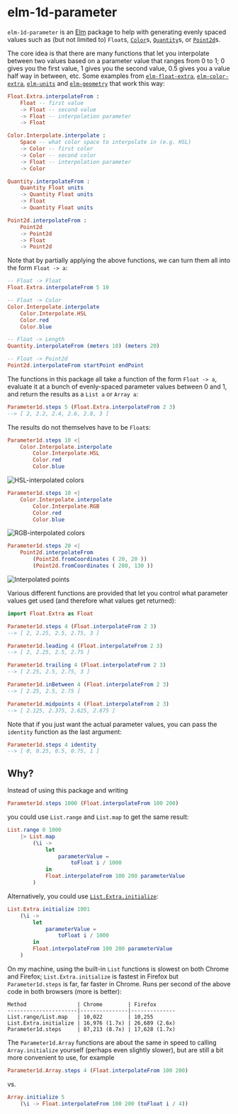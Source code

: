 # elm-1d-parameter

`elm-1d-parameter` is an [Elm](http://elm-lang.org) package to help with
generating evenly spaced values such as (but not limited to) `Float`s,
[`Color`][3]s, [`Quantity`][1]s, or [`Point2d`][2]s.

The core idea is that there are many functions that let you interpolate between
two values based on a parameter value that ranges from 0 to 1; 0 gives you the
first value, 1 gives you the second value, 0.5 gives you a value half way in
between, etc. Some examples from [`elm-float-extra`][4], [`elm-color-extra`][7],
[`elm-units`][5] and [`elm-geometry`][6] that work this way:

```elm
Float.Extra.interpolateFrom :
    Float -- first value
    -> Float -- second value
    -> Float -- interpolation parameter
    -> Float

Color.Interpolate.interpolate :
    Space -- what color space to interpolate in (e.g. HSL)
    -> Color -- first color
    -> Color -- second color
    -> Float -- interpolation parameter
    -> Color

Quantity.interpolateFrom :
    Quantity Float units
    -> Quantity Float units
    -> Float
    -> Quantity Float units

Point2d.interpolateFrom :
    Point2d
    -> Point2d
    -> Float
    -> Point2d
```

Note that by partially applying the above functions, we can turn them all into
the form `Float -> a`:

```elm
-- Float -> Float
Float.Extra.interpolateFrom 5 10

-- Float -> Color
Color.Interpolate.interpolate
    Color.Interpolate.HSL
    Color.red
    Color.blue

-- Float -> Length
Quantity.interpolateFrom (meters 10) (meters 20)

-- Float -> Point2d
Point2d.interpolateFrom startPoint endPoint
```

The functions in this package all take a function of the form `Float -> a`,
evaluate it at a bunch of evenly-spaced parameter values between 0 and 1, and
return the results as a `List a` or `Array a`:

```elm
Parameter1d.steps 5 (Float.Extra.interpolateFrom 2 3)
--> [ 2, 2.2, 2.4, 2.6, 2.8, 3 ]
```

The results do not themselves have to be `Float`s:

```elm
Parameter1d.steps 10 <|
    Color.Interpolate.interpolate
        Color.Interpolate.HSL
        Color.red
        Color.blue
```

![HSL-interpolated colors](https://ianmackenzie.github.io/elm-1d-parameter/1.0.0/README/ColorInterpolationHSL.png)

```elm
Parameter1d.steps 10 <|
    Color.Interpolate.interpolate
        Color.Interpolate.RGB
        Color.red
        Color.blue
```

![RGB-interpolated colors](https://ianmackenzie.github.io/elm-1d-parameter/1.0.0/README/ColorInterpolationRGB.png)

```elm
Parameter1d.steps 20 <|
    Point2d.interpolateFrom
        (Point2d.fromCoordinates ( 20, 20 ))
        (Point2d.fromCoordinates ( 280, 130 ))
```

![Interpolated points](https://ianmackenzie.github.io/elm-1d-parameter/1.0.0/README/PointInterpolation.png)

Various different functions are provided that let you control what parameter
values get used (and therefore what values get returned):

```elm
import Float.Extra as Float

Parameter1d.steps 4 (Float.interpolateFrom 2 3)
--> [ 2, 2.25, 2.5, 2.75, 3 ]

Parameter1d.leading 4 (Float.interpolateFrom 2 3)
--> [ 2, 2.25, 2.5, 2.75 ]

Parameter1d.trailing 4 (Float.interpolateFrom 2 3)
--> [ 2.25, 2.5, 2.75, 3 ]

Parameter1d.inBetween 4 (Float.interpolateFrom 2 3)
--> [ 2.25, 2.5, 2.75 ]

Parameter1d.midpoints 4 (Float.interpolateFrom 2 3)
--> [ 2.125, 2.375, 2.625, 2.875 ]
```



Note that if you just want the actual parameter values, you can pass the
`identity` function as the last argument:

```elm
Parameter1d.steps 4 identity
--> [ 0, 0.25, 0.5, 0.75, 1 ]
```

## Why?

Instead of using this package and writing

```elm
Parameter1d.steps 1000 (Float.interpolateFrom 100 200)
```

you could use `List.range` and `List.map` to get the same result:

```elm
List.range 0 1000
    |> List.map
        (\i ->
            let
                parameterValue =
                    toFloat i / 1000
            in
            Float.interpolateFrom 100 200 parameterValue
        )
```

Alternatively, you could use [`List.Extra.initialize`][8]:

```elm
List.Extra.initialize 1001
    (\i ->
        let
            parameterValue =
                toFloat i / 1000
        in
        Float.interpolateFrom 100 200 parameterValue
    )
```

On my machine, using the built-in `List` functions is slowest on both Chrome and
Firefox; `List.Extra.initialize` is fastest in Firefox but `Parameter1d.steps`
is far, far faster in Chrome. Runs per second of the above code in both
browsers (more is better):

```
Method                | Chrome        | Firefox
----------------------|---------------|--------------
List.range/List.map   | 10,022        | 10,255
List.Extra.initialize | 16,976 (1.7x) | 26,689 (2.6x)
Parameter1d.steps     | 87,213 (8.7x) | 17,628 (1.7x)
```

The `Parameter1d.Array` functions are about the same in speed to calling
`Array.initialize` yourself (perhaps even slightly slower), but are still a
bit more convenient to use, for example

```elm
Parameter1d.Array.steps 4 (Float.interpolateFrom 100 200)
```

vs.

```elm
Array.initialize 5
    (\i -> Float.interpolateFrom 100 200 (toFloat i / 4))
```

[1]: https://package.elm-lang.org/packages/ianmackenzie/elm-units/latest/Quantity
[2]: https://package.elm-lang.org/packages/ianmackenzie/elm-geometry/latest
[3]: https://package.elm-lang.org/packages/avh4/elm-color/latest/Color
[4]: https://package.elm-lang.org/packages/ianmackenzie/elm-float-extra/latest/Float-Extra#interpolateFrom
[5]: https://package.elm-lang.org/packages/ianmackenzie/elm-units/latest/Quantity#interpolateFrom
[6]: https://package.elm-lang.org/packages/ianmackenzie/elm-geometry/latest/Point2d#interpolateFrom
[7]: https://package.elm-lang.org/packages/noahzgordon/elm-color-extra/latest/Color-Interpolate#interpolate
[8]: https://package.elm-lang.org/packages/elm-community/list-extra/latest/List-Extra#initialize
